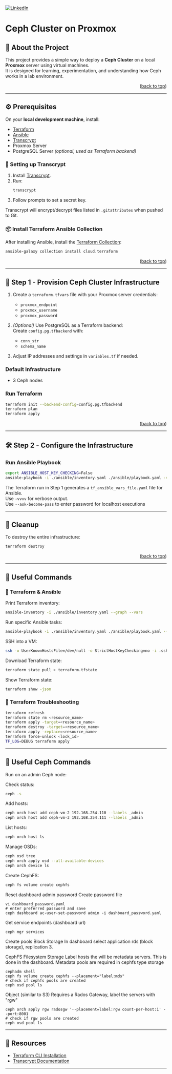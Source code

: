 <a id="readme-top"></a>

[![LinkedIn][linkedin-shield]][linkedin-url]

# Ceph Cluster on Proxmox

## 📖 About the Project
This project provides a simple way to deploy a **Ceph Cluster** on a local **Proxmox** server using virtual machines.  
It is designed for learning, experimentation, and understanding how Ceph works in a lab environment.  

<p align="right">(<a href="#readme-top">back to top</a>)</p>

---

## ⚙️ Prerequisites

On your **local development machine**, install:

- [Terraform](https://developer.hashicorp.com/terraform/tutorials/aws-get-started/install-cli)  
- [Ansible](https://www.ansible.com/)  
- [Transcrypt](https://github.com/elasticdog/transcrypt)  
- Proxmox Server  
- PostgreSQL Server *(optional, used as Terraform backend)*  

### 🔑 Setting up Transcrypt
1. Install [Transcrypt](https://github.com/elasticdog/transcrypt).  
2. Run:
   ```bash
   transcrypt
   ```
3. Follow prompts to set a secret key.  

Transcrypt will encrypt/decrypt files listed in `.gitattributes` when pushed to Git.  

### 📦 Install Terraform Ansible Collection
After installing Ansible, install the [Terraform Collection][terraform-collection]:
```bash
ansible-galaxy collection install cloud.terraform
```

<p align="right">(<a href="#readme-top">back to top</a>)</p>

---

## 🚀 Step 1 - Provision Ceph Cluster Infrastructure

1. Create a `terraform.tfvars` file with your Proxmox server credentials:
   - `proxmox_endpoint`
   - `proxmox_username`
   - `proxmox_password`

2. *(Optional)* Use PostgreSQL as a Terraform backend:  
   Create `config.pg.tfbackend` with:
   - `conn_str`
   - `schema_name`

3. Adjust IP addresses and settings in `variables.tf` if needed.  

### Default Infrastructure
- 3 Ceph nodes

### Run Terraform
```bash
terraform init --backend-config=config.pg.tfbackend
terraform plan
terraform apply
```

<p align="right">(<a href="#readme-top">back to top</a>)</p>

---

## 🛠️ Step 2 - Configure the Infrastructure

### Run Ansible Playbook
```bash
export ANSIBLE_HOST_KEY_CHECKING=False
ansible-playbook -i ./ansible/inventory.yaml ./ansible/playbook.yaml -vvvv --ask-become-pass
```

The Terraform run in Step 1 generates a `tf_ansible_vars_file.yaml` file for Ansible.  
Use `-vvvv` for verbose output.  
Use `--ask-become-pass` to enter password for localhost executions

---

## 🧹 Cleanup

To destroy the entire infrastructure:
```bash
terraform destroy
```

<p align="right">(<a href="#readme-top">back to top</a>)</p>

---

## 📌 Useful Commands

### 🔧 Terraform & Ansible
Print Terraform inventory:
```bash
ansible-inventory -i ./ansible/inventory.yaml --graph --vars
```

Run specific Ansible tasks:
```bash
ansible-playbook -i ./ansible/inventory.yaml ./ansible/playbook.yaml --tags "tag1,tag2"
```

SSH into a VM:
```bash
ssh -o UserKnownHostsFile=/dev/null -o StrictHostKeyChecking=no -i .ssh/my-private-key.pem ceph@192.168.254.109
```

Download Terraform state:
```bash
terraform state pull > terraform.tfstate
```

Show Terraform state:
```bash
terraform show -json
```

### 🐛 Terraform Troubleshooting
```bash
terraform refresh
terraform state rm <resource_name>
terraform apply -target=<resource_name>
terraform destroy -target=<resource_name>
terraform apply -replace=<resource_name>
terraform force-unlock <lock_id>
TF_LOG=DEBUG terraform apply
```

---

## 💾 Useful Ceph Commands

Run on an admin Ceph node:

Check status:
```bash
ceph -s
```

Add hosts:
```bash
ceph orch host add ceph-vm-2 192.168.254.110 --labels _admin
ceph orch host add ceph-vm-3 192.168.254.111 --labels _admin
```

List hosts:
```bash
ceph orch host ls
```

Manage OSDs:
```bash
ceph osd tree
ceph orch apply osd --all-available-devices
ceph orch device ls
```

Create CephFS:
```bash
ceph fs volume create cephfs
```

Reset dashboard admin password
Create password file
```
vi dashboard_password.yaml
# enter preferred password and save
ceph dashboard ac-user-set-password admin -i dashboard_password.yaml
```

Get service endpoints (dashboard url)
```
ceph mgr services
```

Create pools
Block Storage
In dashboard select application rds (block storage), replication 3.

CephFS Filesystem Storage
Label hosts the will be metadata servers. This is done in the dashboard. 
Metadata pools are required in cephfs type storage
```
cephadm shell
ceph fs volume create cephfs --placement="label:mds"
# check if cephfs pools are created
ceph osd pool ls
```

Object (similar to S3)
Requires a Rados Gateway, label the servers with "rgw"
```
ceph orch apply rgw radosgw '--placement=label:rgw count-per-host:1' --port:8001
# check if rgw pools are created
ceph osd pool ls
```

---

## 🔗 Resources
- [Terraform CLI Installation](https://developer.hashicorp.com/terraform/tutorials/aws-get-started/install-cli)  
- [Transcrypt Documentation](https://github.com/elasticdog/transcrypt)  

---

<!-- MARKDOWN LINKS & IMAGES -->
[linkedin-shield]: https://img.shields.io/badge/-LinkedIn-black.svg?style=for-the-badge&logo=linkedin&colorB=555
[linkedin-url]: https://linkedin.com/in/angelopaolosantos
[terraform-collection]: https://galaxy.ansible.com/ui/repo/published/cloud/terraform/
[Connect Multiple Kubernetes Clusters to an External Ceph Cluster]: https://www.youtube.com/watch?v=dKmpeV0sh1Q
